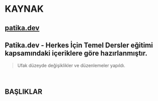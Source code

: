 # KAYNAK
## **[patika.dev](https://app.patika.dev/)**

## Patika.dev - Herkes İçin Temel Dersler eğitimi kapsamındaki içeriklere göre hazırlanmıştır.  
> Ufak düzeyde değişiklikler ve düzenlemeler yapıldı.

<br>

## **BAŞLIKLAR**